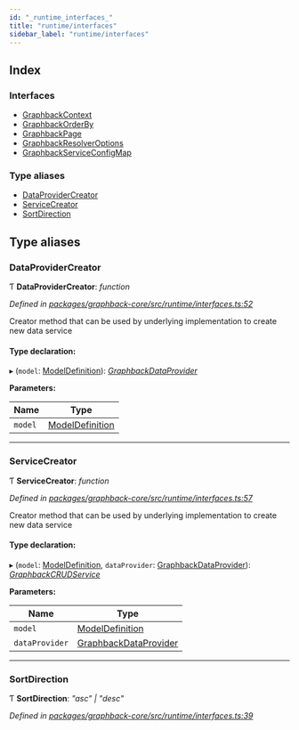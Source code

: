 ```yaml
---
id: "_runtime_interfaces_"
title: "runtime/interfaces"
sidebar_label: "runtime/interfaces"
---
```


## Index

### Interfaces

* [GraphbackContext](../interfaces/_runtime_interfaces_.graphbackcontext.md)
* [GraphbackOrderBy](../interfaces/_runtime_interfaces_.graphbackorderby.md)
* [GraphbackPage](../interfaces/_runtime_interfaces_.graphbackpage.md)
* [GraphbackResolverOptions](../interfaces/_runtime_interfaces_.graphbackresolveroptions.md)
* [GraphbackServiceConfigMap](../interfaces/_runtime_interfaces_.graphbackserviceconfigmap.md)

### Type aliases

* [DataProviderCreator](_runtime_interfaces_.md#dataprovidercreator)
* [ServiceCreator](_runtime_interfaces_.md#servicecreator)
* [SortDirection](_runtime_interfaces_.md#sortdirection)

## Type aliases

###  DataProviderCreator

Ƭ **DataProviderCreator**: *function*

*Defined in [packages/graphback-core/src/runtime/interfaces.ts:52](https://github.com/aerogear/graphback/blob/b39280e7/packages/graphback-core/src/runtime/interfaces.ts#L52)*

Creator method that can be used by underlying implementation to create new data service

#### Type declaration:

▸ (`model`: [ModelDefinition](_plugin_modeldefinition_.md#modeldefinition)): *[GraphbackDataProvider](../interfaces/_runtime_graphbackdataprovider_.graphbackdataprovider.md)*

**Parameters:**

Name | Type |
------ | ------ |
`model` | [ModelDefinition](_plugin_modeldefinition_.md#modeldefinition) |

___

###  ServiceCreator

Ƭ **ServiceCreator**: *function*

*Defined in [packages/graphback-core/src/runtime/interfaces.ts:57](https://github.com/aerogear/graphback/blob/b39280e7/packages/graphback-core/src/runtime/interfaces.ts#L57)*

Creator method that can be used by underlying implementation to create new data service

#### Type declaration:

▸ (`model`: [ModelDefinition](_plugin_modeldefinition_.md#modeldefinition), `dataProvider`: [GraphbackDataProvider](../interfaces/_runtime_graphbackdataprovider_.graphbackdataprovider.md)): *[GraphbackCRUDService](../interfaces/_runtime_graphbackcrudservice_.graphbackcrudservice.md)*

**Parameters:**

Name | Type |
------ | ------ |
`model` | [ModelDefinition](_plugin_modeldefinition_.md#modeldefinition) |
`dataProvider` | [GraphbackDataProvider](../interfaces/_runtime_graphbackdataprovider_.graphbackdataprovider.md) |

___

###  SortDirection

Ƭ **SortDirection**: *"asc" | "desc"*

*Defined in [packages/graphback-core/src/runtime/interfaces.ts:39](https://github.com/aerogear/graphback/blob/b39280e7/packages/graphback-core/src/runtime/interfaces.ts#L39)*
